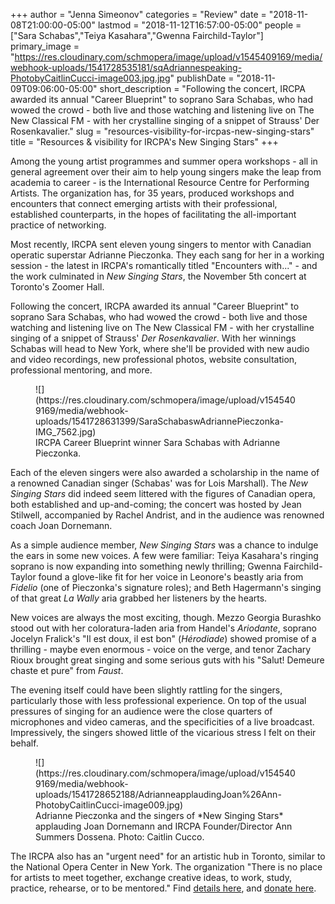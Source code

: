 +++
author = "Jenna Simeonov"
categories = "Review"
date = "2018-11-08T21:00:00-05:00"
lastmod = "2018-11-12T16:57:00-05:00"
people = ["Sara Schabas","Teiya Kasahara","Gwenna Fairchild-Taylor"]
primary_image = "https://res.cloudinary.com/schmopera/image/upload/v1545409169/media/webhook-uploads/1541728535181/sqAdriannespeaking-PhotobyCaitlinCucci-image003.jpg.jpg"
publishDate = "2018-11-09T09:06:00-05:00"
short_description = "Following the concert, IRCPA awarded its annual &quot;Career Blueprint&quot; to soprano Sara Schabas, who had wowed the crowd - both live and those watching and listening live on The New Classical FM - with her crystalline singing of a snippet of Strauss&#039; Der Rosenkavalier."
slug = "resources-visibility-for-ircpas-new-singing-stars"
title = "Resources &amp; visibility for IRCPA&#039;s New Singing Stars"
+++

Among the young artist programmes and summer opera workshops - all in general agreement over their aim to help young singers make the leap from academia to career - is the International Resource Centre for Performing Artists. The organization has, for 35 years, produced workshops and encounters that connect emerging artists with their professional, established counterparts, in the hopes of facilitating the all-important practice of networking.

Most recently, IRCPA sent eleven young singers to mentor with Canadian operatic superstar Adrianne Pieczonka. They each sang for her in a working session - the latest in IRCPA's romantically titled "Encounters with..." - and the work culminated in *New Singing Stars*, the November 5th concert at Toronto's Zoomer Hall.

Following the concert, IRCPA awarded its annual "Career Blueprint" to soprano Sara Schabas, who had wowed the crowd - both live and those watching and listening live on The New Classical FM - with her crystalline singing of a snippet of Strauss' *Der Rosenkavalier*. With her winnings Schabas will head to New York, where she'll be provided with new audio and video recordings, new professional photos, website consultation, professional mentoring, and more.

<figure data-type="image">
![](https://res.cloudinary.com/schmopera/image/upload/v1545409169/media/webhook-uploads/1541728631399/SaraSchabaswAdriannePieczonka-IMG_7562.jpg)
<figcaption>IRCPA Career Blueprint winner Sara Schabas with Adrianne Pieczonka. </figcaption>
</figure>

Each of the eleven singers were also awarded a scholarship in the name of a renowned Canadian singer (Schabas' was for Lois Marshall). The *New Singing Stars* did indeed seem littered with the figures of Canadian opera, both established and up-and-coming; the concert was hosted by Jean Stilwell, accompanied by Rachel Andrist, and in the audience was renowned coach Joan Dornemann.

As a simple audience member, *New Singing Stars* was a chance to indulge the ears in some new voices. A few were familiar: Teiya Kasahara's ringing soprano is now expanding into something newly thrilling; Gwenna Fairchild-Taylor found a glove-like fit for her voice in Leonore's beastly aria from *Fidelio* (one of Pieczonka's signature roles); and Beth Hagermann's singing of that great *La Wally* aria grabbed her listeners by the hearts.

New voices are always the most exciting, though. Mezzo Georgia Burashko stood out with her coloratura-laden aria from Handel's *Ariodante*, soprano Jocelyn Fralick's "Il est doux, il est bon" (*Hérodiade*) showed promise of a thrilling - maybe even enormous - voice on the verge, and tenor Zachary Rioux brought great singing and some serious guts with his "Salut! Demeure chaste et pure" from *Faust*.

The evening itself could have been slightly rattling for the singers, particularly those with less professional experience. On top of the usual pressures of singing for an audience were the close quarters of microphones and video cameras, and the specificities of a live broadcast. Impressively, the singers showed little of the vicarious stress I felt on their behalf.

<figure data-type="image">
![](https://res.cloudinary.com/schmopera/image/upload/v1545409169/media/webhook-uploads/1541728652188/AdrianneapplaudingJoan%26Ann-PhotobyCaitlinCucci-image009.jpg)
<figcaption>Adrianne Pieczonka and the singers of *New Singing Stars* applauding Joan Dornemann and IRCPA Founder/Director Ann Summers Dossena. Photo: Caitlin Cucco.</figcaption>
</figure>

The IRCPA also has an "urgent need" for an artistic hub in Toronto, similar to the National Opera Center in New York. The organization "There is no place for artists to meet together, exchange creative ideas, to work, study, practice, rehearse, or to be mentored." Find [details here](http://ircpa.net/permanent-home/), and [donate here](http://138.197.134.233/donate-ircpa/).
